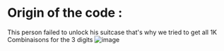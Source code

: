# Origin of the code : 
This person failed to unlock his suitcase
that's why we tried to get all 1K Combinaisons for the 3 digits
![image](https://user-images.githubusercontent.com/69015436/207323695-3a584263-6451-49d1-918f-826342a9584a.png)

